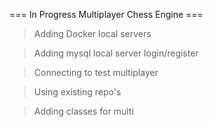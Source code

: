 === In Progress Multiplayer Chess Engine ===

> Adding Docker local servers

> Adding mysql local server login/register

> Connecting to test multiplayer

> Using existing repo's

> Adding classes for multi



